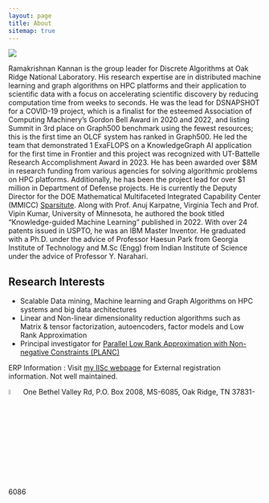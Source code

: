 ```yaml
---
layout: page
title: About
sitemap: true
---
```


<img src="../figs/frontier.jpg">

Ramakrishnan Kannan is the group leader for Discrete Algorithms at Oak Ridge National Laboratory. His research expertise are in distributed machine learning and graph algorithms on HPC platforms and their application to scientific data with a focus on accelerating scientific discovery by reducing computation time from weeks to seconds. He was the lead for DSNAPSHOT for a COVID-19 project, which is a finalist for the esteemed Association of Computing Machinery’s Gordon Bell Award in 2020 and 2022, and listing Summit in 3rd place on Graph500 benchmark using the fewest resources; this is the first time an OLCF system has ranked in Graph500. He led the team that demonstrated 1 ExaFLOPS on a KnowledgeGraph AI application for the first time in Frontier and this project was recognized with UT-Battelle Research Accomplishment Award in 2023. He has been awarded over $8M in research funding from various agencies for solving algorithmic problems on HPC platforms. Additionally, he has been the project lead for over $1 million in Department of Defense projects. He is currently the Deputy Director for the DOE Mathematical Multifaceted Integrated Capability Center (MMICC) [Sparsitute](https://sparsitute.lbl.gov).  Along with Prof. Anuj Karpatne, Virginia Tech and Prof. Vipin Kumar, University of Minnesota, he authored the book titled “Knowledge-guided Machine Learning” published in 2022. With over 24 patents issued in USPTO, he was an IBM Master Inventor. He graduated with a Ph.D. under the advice of Professor Haesun Park from Georgia Institute of Technology and M.Sc (Engg) from Indian Institute of Science under the advice of Professor Y. Narahari.

## Research Interests 

* Scalable Data mining, Machine learning and Graph Algorithms on HPC systems and big data architectures
* Linear and Non-linear dimensionality reduction algorithms such as Matrix & tensor factorization, autoencoders, factor models and Low Rank Approximation
* Principal investigator for [Parallel Low Rank Approximation with Non-negative Constraints (PLANC)](https://ramkikannan.github.io/planc-api)

ERP Information : Visit [my IISc webpage](http://clweb.csa.iisc.ernet.in/rkrishnan/) for External registration information. Not well maintained. 

<img src="../figs/officeaddress.png" style="width:5%!important;"> 
One Bethel Valley Rd, 
P.O. Box 2008, MS-6085, 
Oak Ridge, TN 37831-6086

